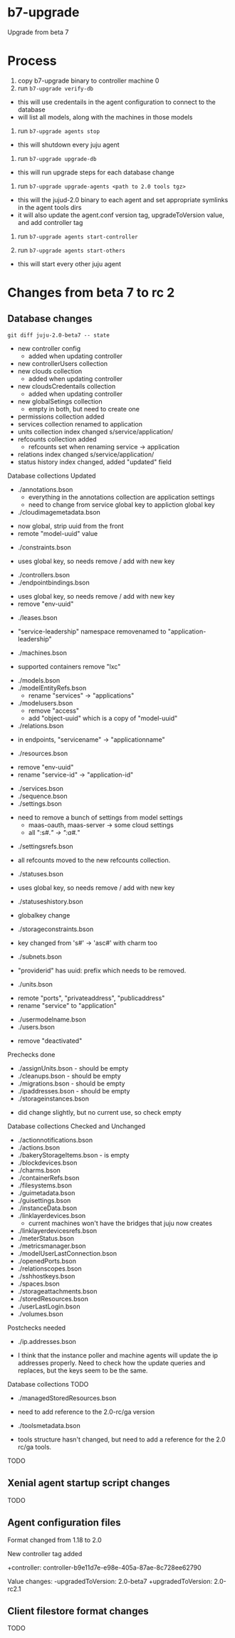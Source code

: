 # b7-upgrade
Upgrade from beta 7

# Process

1. copy b7-upgrade binary to controller machine 0
1. run `b7-upgrade verify-db`
  - this will use credentails in the agent configuration to connect to the database
  - will list all models, along with the machines in those models
1. run `b7-upgrade agents stop`
  - this will shutdown every juju agent
1. run `b7-upgrade upgrade-db`
  - this will run upgrade steps for each database change

1. run `b7-upgrade upgrade-agents <path to 2.0 tools tgz>`
  - this will the jujud-2.0 binary to each agent and set appropriate symlinks in the agent tools dirs
  - it will also update the agent.conf version tag, upgradeToVersion value, and add controller tag

1. run `b7-upgrade agents start-controller`

1. run `b7-upgrade agents start-others`
  - this will start every other juju agent


# Changes from beta 7 to rc 2

## Database changes

`git diff juju-2.0-beta7 -- state`

 * new controller config
   - added when updating controller
 * new controllerUsers collection
 * new clouds collection
   - added when updating controller
 * new cloudsCredentails collection
   - added when updating controller
 * new globalSetings collection
   - empty in both, but need to create one
 * permissions collection added
 * services collection renamed to application
 * units collection index changed s/service/application/
 * refcounts collection added
   - refcounts set when renaming service -> application
 * relations index changed s/service/application/
 * status history index changed, added "updated" field

Database collections Updated

* ./annotations.bson
  - everything in the annotations collection are application settings
  - need to change from service global key to appliction global key
* ./cloudimagemetadata.bson
 - now global, strip uuid from the front
 - remote "model-uuid" value
* ./constraints.bson
 - uses global key, so needs remove / add with new key
* ./controllers.bson
* ./endpointbindings.bson
 - uses global key, so needs remove / add with new key
 - remove "env-uuid"
* ./leases.bson
 - "service-leadership" namespace removenamed to "application-leadership"
* ./machines.bson
 - supported containers remove "lxc"
* ./models.bson
* ./modelEntityRefs.bson
  - rename "services" -> "applications"
* ./modelusers.bson
  - remove "access"
  - add "object-uuid" which is a copy of "model-uuid"
* ./relations.bson
 - in endpoints, "servicename" -> "applicationname"
* ./resources.bson
 - remove "env-uuid"
 - rename "service-id" -> "application-id"
* ./services.bson
* ./sequence.bson
* ./settings.bson
 - need to remove a bunch of settings from model settings
   - maas-oauth, maas-server -> some cloud settings
   - all  "<uuid>:s#.*" ->  "<uuid>:a#.*"
* ./settingsrefs.bson
 - all refcounts moved to the new refcounts collection.
* ./statuses.bson
 - uses global key, so needs remove / add with new key
* ./statuseshistory.bson
 - globalkey change
* ./storageconstraints.bson
 - key changed from 's#' -> 'asc#' with charm too
* ./subnets.bson
 - "providerid" has uuid: prefix which needs to be removed.
* ./units.bson
 - remote "ports", "privateaddress", "publicaddress"
 - rename "service" to "application"
* ./usermodelname.bson
* ./users.bson
 - remove "deactivated"

Prechecks done

* ./assignUnits.bson - should be empty
* ./cleanups.bson - should be empty
* ./migrations.bson - should be empty
* ./ipaddresses.bson - should be empty
* ./storageinstances.bson
 - did change slightly, but no current use, so check empty

Database collections Checked and Unchanged
* ./actionnotifications.bson
* ./actions.bson
* ./bakeryStorageItems.bson - is empty
* ./blockdevices.bson
* ./charms.bson
* ./containerRefs.bson
* ./filesystems.bson
* ./guimetadata.bson
* ./guisettings.bson
* ./instanceData.bson
* ./linklayerdevices.bson
  - current machines won't have the bridges that juju now creates
* ./linklayerdevicesrefs.bson
* ./meterStatus.bson
* ./metricsmanager.bson
* ./modelUserLastConnection.bson
* ./openedPorts.bson
* ./relationscopes.bson
* ./sshhostkeys.bson
* ./spaces.bson
* ./storageattachments.bson
* ./storedResources.bson
* ./userLastLogin.bson
* ./volumes.bson

Postchecks needed
* ./ip.addresses.bson
 - I think that the instance poller and machine agents
   will update the ip addresses properly. Need to check
   how the update queries and replaces, but the keys seem
   to be the same.


Database collections TODO

* ./managedStoredResources.bson
 - need to add reference to the 2.0-rc/ga version

* ./toolsmetadata.bson
 - tools structure hasn't changed, but need to add a reference
   for the 2.0 rc/ga tools.


TODO

## Xenial agent startup script changes

TODO

## Agent configuration files

Format changed from 1.18 to 2.0

New controller tag added

+controller: controller-b9e11d7e-e98e-405a-87ae-8c728ee62790

Value changes:
-upgradedToVersion: 2.0-beta7
+upgradedToVersion: 2.0-rc2.1


## Client filestore format changes

TODO